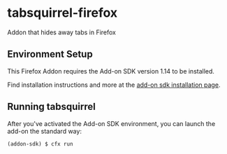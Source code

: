 tabsquirrel-firefox
===================

Addon that hides away tabs in Firefox

Environment Setup
-----------------

This Firefox Addon requires the Add-on SDK version 1.14 to be installed.

Find installation instructions and more at the [add-on sdk installation page](https://addons.mozilla.org/en-US/developers/docs/sdk/latest/dev-guide/tutorials/installation.html).

Running tabsquirrel
-------------------

After you've activated the Add-on SDK environment, you can launch the add-on the standard way:

    (addon-sdk) $ cfx run
